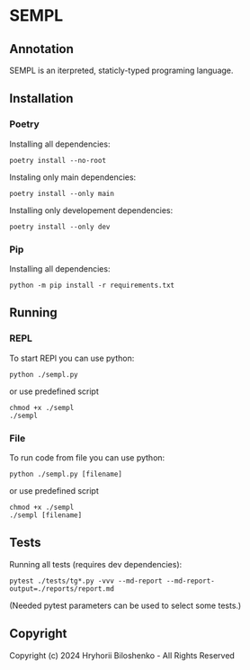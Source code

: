 
# SEMPL

## Annotation
SEMPL is an iterpreted, staticly-typed programing language.

## Installation

### Poetry
Installing all dependencies:
```
poetry install --no-root
```
Instaling only main dependencies:
```
poetry install --only main
```
Installing only developement dependencies:
```
poetry install --only dev
```
### Pip
Installing all dependencies:
```
python -m pip install -r requirements.txt

```

## Running

### REPL
To start REPl you can use python:
```
python ./sempl.py
```
or use predefined script
```
chmod +x ./sempl
./sempl
```

### File
To run code from file you can use python:
```
python ./sempl.py [filename]
```
or use predefined script
```
chmod +x ./sempl
./sempl [filename]
```

## Tests
Running all tests (requires dev dependencies):
```
pytest ./tests/tg*.py -vvv --md-report --md-report-output=./reports/report.md
```
(Needed pytest parameters can be used to select some tests.)

## Copyright
Copyright (c) 2024 Hryhorii Biloshenko - All Rights Reserved